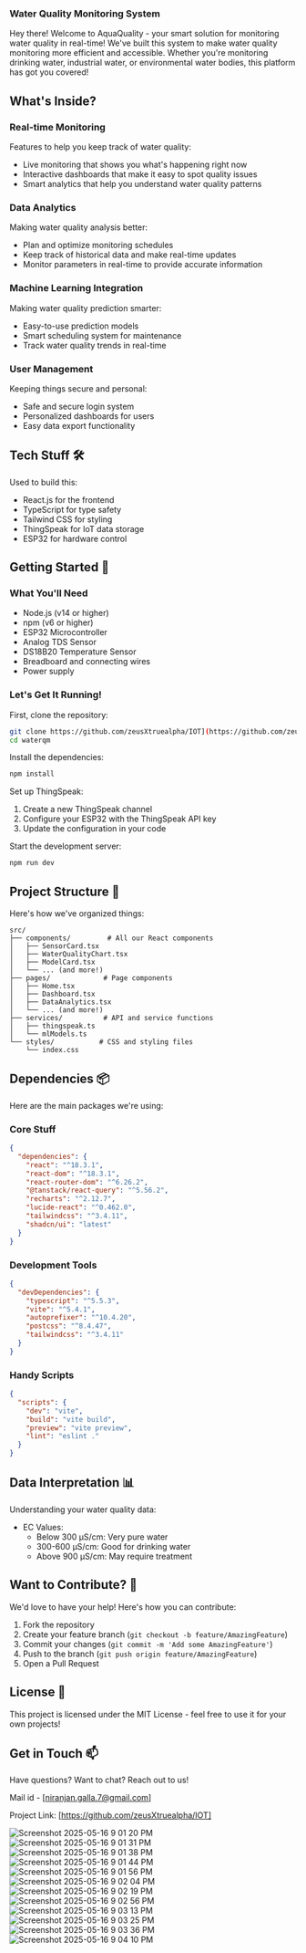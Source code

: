 ### Water Quality Monitoring System

Hey there! Welcome to AquaQuality - your smart solution for monitoring water quality in real-time! We've built this system to make water quality monitoring more efficient and accessible. Whether you're monitoring drinking water, industrial water, or environmental water bodies, this platform has got you covered!

## What's Inside? 

### Real-time Monitoring
Features to help you keep track of water quality:

- Live monitoring that shows you what's happening right now
- Interactive dashboards that make it easy to spot quality issues
- Smart analytics that help you understand water quality patterns

### Data Analytics
Making water quality analysis better:

- Plan and optimize monitoring schedules
- Keep track of historical data and make real-time updates
- Monitor parameters in real-time to provide accurate information

### Machine Learning Integration
Making water quality prediction smarter:

- Easy-to-use prediction models
- Smart scheduling system for maintenance
- Track water quality trends in real-time

### User Management
Keeping things secure and personal:

- Safe and secure login system
- Personalized dashboards for users
- Easy data export functionality

## Tech Stuff 🛠️

Used to build this:

- React.js for the frontend
- TypeScript for type safety
- Tailwind CSS for styling
- ThingSpeak for IoT data storage
- ESP32 for hardware control

## Getting Started 🚀

### What You'll Need
- Node.js (v14 or higher)
- npm (v6 or higher)
- ESP32 Microcontroller
- Analog TDS Sensor
- DS18B20 Temperature Sensor
- Breadboard and connecting wires
- Power supply

### Let's Get It Running!

First, clone the repository:
```bash
git clone https://github.com/zeusXtruealpha/IOT](https://github.com/zeusXtruealpha/IOT-Water-Quality-Monitering.git waterqm
cd waterqm
```

Install the dependencies:
```bash
npm install
```

Set up ThingSpeak:
1. Create a new ThingSpeak channel
2. Configure your ESP32 with the ThingSpeak API key
3. Update the configuration in your code

Start the development server:
```bash
npm run dev
```

## Project Structure 📁

Here's how we've organized things:

```
src/
├── components/         # All our React components
│   ├── SensorCard.tsx
│   ├── WaterQualityChart.tsx
│   ├── ModelCard.tsx
│   └── ... (and more!)
├── pages/             # Page components
│   ├── Home.tsx
│   ├── Dashboard.tsx
│   ├── DataAnalytics.tsx
│   └── ... (and more!)
├── services/          # API and service functions
│   ├── thingspeak.ts
│   └── mlModels.ts
└── styles/           # CSS and styling files
    └── index.css
```

## Dependencies 📦

Here are the main packages we're using:

### Core Stuff
```json
{
  "dependencies": {
    "react": "^18.3.1",
    "react-dom": "^18.3.1",
    "react-router-dom": "^6.26.2",
    "@tanstack/react-query": "^5.56.2",
    "recharts": "^2.12.7",
    "lucide-react": "^0.462.0",
    "tailwindcss": "^3.4.11",
    "shadcn/ui": "latest"
  }
}
```

### Development Tools
```json
{
  "devDependencies": {
    "typescript": "^5.5.3",
    "vite": "^5.4.1",
    "autoprefixer": "^10.4.20",
    "postcss": "^8.4.47",
    "tailwindcss": "^3.4.11"
  }
}
```

### Handy Scripts
```json
{
  "scripts": {
    "dev": "vite",
    "build": "vite build",
    "preview": "vite preview",
    "lint": "eslint ."
  }
}
```

## Data Interpretation 📊

Understanding your water quality data:

- EC Values:
  - Below 300 μS/cm: Very pure water
  - 300-600 μS/cm: Good for drinking water
  - Above 900 μS/cm: May require treatment

## Want to Contribute? 🤝

We'd love to have your help! Here's how you can contribute:

1. Fork the repository
2. Create your feature branch (`git checkout -b feature/AmazingFeature`)
3. Commit your changes (`git commit -m 'Add some AmazingFeature'`)
4. Push to the branch (`git push origin feature/AmazingFeature`)
5. Open a Pull Request

## License 📝

This project is licensed under the MIT License - feel free to use it for your own projects!

## Get in Touch 📫

Have questions? Want to chat? Reach out to us!

Mail id - [niranjan.galla.7@gmail.com]

Project Link: [https://github.com/zeusXtruealpha/IOT]


![Screenshot 2025-05-16 9 01 20 PM](https://github.com/user-attachments/assets/a5447c08-e44c-4397-a8ff-7d196cf3a9c2)
![Screenshot 2025-05-16 9 01 31 PM](https://github.com/user-attachments/assets/744d0594-115b-4b26-910b-29720459a6b6)
![Screenshot 2025-05-16 9 01 38 PM](https://github.com/user-attachments/assets/2d968a9e-7c88-4e84-8183-4d64660b5ed6)
![Screenshot 2025-05-16 9 01 44 PM](https://github.com/user-attachments/assets/2dc16e9c-3468-478d-9f72-480972cd0794)
![Screenshot 2025-05-16 9 01 56 PM](https://github.com/user-attachments/assets/f3c7a2d2-013d-43d4-970f-29e14e234eaa)
![Screenshot 2025-05-16 9 02 04 PM](https://github.com/user-attachments/assets/df531b87-821d-48a9-8a8b-7bd6345deacd)
![Screenshot 2025-05-16 9 02 19 PM](https://github.com/user-attachments/assets/440ca231-a0ac-4059-a820-b42658f9605a)
![Screenshot 2025-05-16 9 02 56 PM](https://github.com/user-attachments/assets/9389da22-17ae-4507-b0bf-fcf37b0127e8)
![Screenshot 2025-05-16 9 03 13 PM](https://github.com/user-attachments/assets/bdd26f09-8a24-4968-a575-5f84d84602ca)
![Screenshot 2025-05-16 9 03 25 PM](https://github.com/user-attachments/assets/3c9917d6-3962-484b-bc29-2979422dd040)
![Screenshot 2025-05-16 9 03 36 PM](https://github.com/user-attachments/assets/95a5cf92-7b2f-42ba-8026-dfa8c9206f5f)
![Screenshot 2025-05-16 9 04 10 PM](https://github.com/user-attachments/assets/77aad36b-d303-4164-97fe-607df71d4732)

